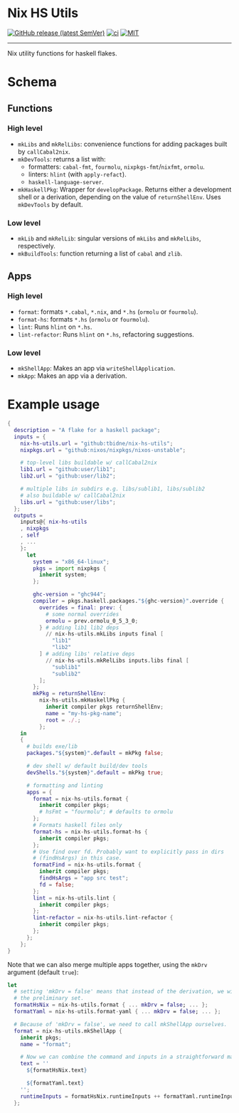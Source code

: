 # Nix HS Utils

[![GitHub release (latest SemVer)](https://img.shields.io/github/v/release/tbidne/nix-hs-utils?include_prereleases&sort=semver&labelColor=2f353e)](https://github.com/tbidne/nix-hs-utils/releases/)
[![ci](http://img.shields.io/github/actions/workflow/status/tbidne/nix-hs-utils/ci.yaml?branch=main)](https://github.com/tbidne/nix-hs-utils/actions/workflows/ci.yaml)
[![MIT](https://img.shields.io/github/license/tbidne/nix-hs-utils?color=blue&labelColor=2f353e)](https://opensource.org/licenses/MIT)

---

Nix utility functions for haskell flakes.

# Schema

## Functions

### High level

* `mkLibs` and `mkRelLibs`: convenience functions for adding packages built by `callCabal2nix`.
* `mkDevTools`: returns a list with:
  * formatters: `cabal-fmt`, `fourmolu`, `nixpkgs-fmt`/`nixfmt`, `ormolu`.
  * linters: `hlint` (with `apply-refact`).
  * `haskell-language-server`.
* `mkHaskellPkg`: Wrapper for `developPackage`. Returns either a development shell or a derivation, depending on the value of `returnShellEnv`. Uses `mkDevTools` by default.

### Low level

* `mkLib` and `mkRelLib`: singular versions of `mkLibs` and `mkRelLibs`, respectively.
* `mkBuildTools`: function returning a list of `cabal` and `zlib`.

## Apps

### High level

* `format`: formats `*.cabal`, `*.nix`, and `*.hs` (`ormolu` or `fourmolu`).
* `format-hs`: formats `*.hs` (`ormolu` or `fourmolu`).
* `lint`: Runs `hlint` on `*.hs`.
* `lint-refactor`: Runs `hlint` on `*.hs`, refactoring suggestions.

### Low level

* `mkShellApp`: Makes an app via `writeShellApplication`.
* `mkApp`: Makes an app via a derivation.

# Example usage

```nix
{
  description = "A flake for a haskell package";
  inputs = {
    nix-hs-utils.url = "github:tbidne/nix-hs-utils";
    nixpkgs.url = "github:nixos/nixpkgs/nixos-unstable";

    # top-level libs buildable w/ callCabal2nix
    lib1.url = "github:user/lib1";
    lib2.url = "github:user/lib2";

    # multiple libs in subdirs e.g. libs/sublib1, libs/sublib2
    # also buildable w/ callCabal2nix
    libs.url = "github:user/libs";
  };
  outputs =
    inputs@{ nix-hs-utils
    , nixpkgs
    , self
    , ...
    }:
      let
        system = "x86_64-linux";
        pkgs = import nixpkgs {
          inherit system;
        };

        ghc-version = "ghc944";
        compiler = pkgs.haskell.packages."${ghc-version}".override {
          overrides = final: prev: {
            # some normal overrides
            ormolu = prev.ormolu_0_5_3_0;
          } # adding lib1 lib2 deps
            // nix-hs-utils.mkLibs inputs final [
              "lib1"
              "lib2"
          ] # adding libs' relative deps
            // nix-hs-utils.mkRelLibs inputs.libs final [
              "sublib1"
              "sublib2"
          ];
        };
        mkPkg = returnShellEnv:
          nix-hs-utils.mkHaskellPkg {
            inherit compiler pkgs returnShellEnv;
            name = "my-hs-pkg-name";
            root = ./.;
          };
    in
    {
      # builds exe/lib
      packages."${system}".default = mkPkg false;

      # dev shell w/ default build/dev tools
      devShells."${system}".default = mkPkg true;

      # formatting and linting
      apps = {
        format = nix-hs-utils.format {
          inherit compiler pkgs;
          # hsFmt = "fourmolu"; # defaults to ormolu
        };
        # Formats haskell files only
        format-hs = nix-hs-utils.format-hs {
          inherit compiler pkgs;
        };
        # Use find over fd. Probably want to explicitly pass in dirs
        # (findHsArgs) in this case.
        formatFind = nix-hs-utils.format {
          inherit compiler pkgs;
          findHsArgs = "app src test";
          fd = false;
        };
        lint = nix-hs-utils.lint {
          inherit compiler pkgs;
        };
        lint-refactor = nix-hs-utils.lint-refactor {
          inherit compiler pkgs;
        };
      };
    };
}
```

Note that we can also merge multiple apps together, using the `mkDrv` argument (default `true`):

```nix
let
  # setting 'mkDrv = false' means that instead of the derivation, we will return
  # the preliminary set.
  formatHsNix = nix-hs-utils.format { ... mkDrv = false; ... };
  formatYaml = nix-hs-utils.format-yaml { ... mkDrv = false; ... };

  # Because of 'mkDrv = false', we need to call mkShellApp ourselves.
  format = nix-hs-utils.mkShellApp {
    inherit pkgs;
    name = "format";

    # Now we can combine the command and inputs in a straightforward manner.
    text = ''
      ${formatHsNix.text}

      ${formatYaml.text}
    '';
    runtimeInputs = formatHsNix.runtimeInputs ++ formatYaml.runtimeInputs;
  };
```
